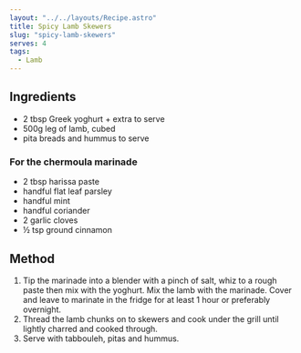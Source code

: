 ```yaml
---
layout: "../../layouts/Recipe.astro"
title: Spicy Lamb Skewers
slug: "spicy-lamb-skewers"
serves: 4
tags:
  - Lamb
---
```


## Ingredients

- 2 tbsp Greek yoghurt + extra to serve
- 500g leg of lamb, cubed
- pita breads and hummus to serve

### For the chermoula marinade

- 2 tbsp harissa paste
- handful flat leaf parsley
- handful mint
- handful coriander
- 2 garlic cloves
- ½ tsp ground cinnamon

## Method

1. Tip the marinade into a blender with a pinch of salt, whiz to a rough paste then mix with the yoghurt. Mix the lamb with the marinade. Cover and leave to marinate in the fridge for at least 1 hour or preferably overnight.
1. Thread the lamb chunks on to skewers and cook under the grill until lightly charred and cooked through.
1. Serve with tabbouleh, pitas and hummus.